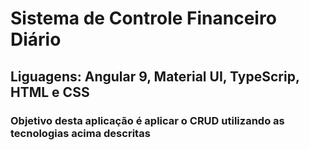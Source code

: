 # Sistema de Controle Financeiro Diário
## Liguagens: Angular 9, Material UI, TypeScrip, HTML e CSS 

### Objetivo desta aplicação é aplicar o CRUD utilizando as tecnologias acima descritas 
